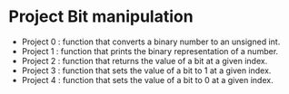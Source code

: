 # Project Bit manipulation
* Project 0 : function that converts a binary number to an unsigned int.
* Project 1 : function that prints the binary representation of a number.
* Project 2 : function that returns the value of a bit at a given index.
* Project 3 : function that sets the value of a bit to 1 at a given index.
* Project 4 : function that sets the value of a bit to 0 at a given index.



